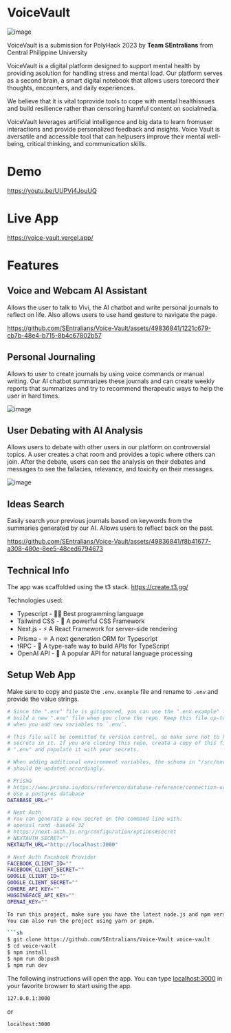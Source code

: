 # VoiceVault

![image](https://github.com/SEntralians/Voice-Vault/assets/49836841/ccca203e-1c97-4697-95c6-3a1bd4c1dbbe)


VoiceVault is a submission for PolyHack 2023 by **Team SEntralians** from Central Philippine University

VoiceVault is a digital platform designed to support mental health by providing asolution for handling stress and mental load. Our platform serves as a second brain, a smart digital notebook that allows users torecord their thoughts, encounters, and daily experiences.

We believe that it is vital toprovide tools to cope with mental healthissues and build resilience rather than censoring harmful content on socialmedia.

VoiceVault leverages artificial intelligence and big data to learn fromuser interactions and provide personalized feedback and insights. Voice Vault is aversatile and accessible tool that can helpusers improve their mental well-being, critical thinking, and communication skills.

# Demo
https://youtu.be/UUPVj4JouUQ

# Live App
https://voice-vault.vercel.app/

# Features

## Voice and Webcam AI Assistant

Allows the user to talk to Vivi, the AI chatbot and write personal journals to reflect on life. Also allows users to use hand gesture to navigate the page.

https://github.com/SEntralians/Voice-Vault/assets/49836841/1221c679-cb7b-48e4-b715-8b4c67802b57


## Personal Journaling

Allows to user to create journals by using voice commands or manual writing. Our AI chatbot summarizes these journals and can create weekly reports that summarizes and try to recommend therapeutic ways to help the user in hard times.

![image](https://github.com/SEntralians/Voice-Vault/assets/49836841/27af262c-19be-44b9-81e7-80ceed2c361f)


## User Debating with AI Analysis

Allows users to debate with other users in our platform on controversial topics. A user creates a chat room and provides a topic where others can join. After the debate, users can see the analysis on their debates and messages to see the fallacies, relevance, and toxicity on their messages. 

![image](https://github.com/SEntralians/Voice-Vault/assets/49836841/7d5de344-0dea-406b-9068-9a091348bb49)


## Ideas Search

Easily search your previous journals based on keywords from the summaries generated by our AI. Allows users to reflect back on the past. 


https://github.com/SEntralians/Voice-Vault/assets/49836841/f8b41677-a308-480e-8ee5-48ced6794673


## Technical Info

The app was scaffolded using the t3 stack. https://create.t3.gg/

Technologies used:

- Typescript - 👨‍💻 Best programming language
- Tailwind CSS - 💅 A powerful CSS Framework
- Next.js - ⚡ A React Framework for server-side rendering
- Prisma - ⚛️ A next generation ORM for Typescript
- tRPC - 💨 A type-safe way to build APIs for TypeScript
- OpenAI API - 🤖 A popular API for natural language processing

## Setup Web App

Make sure to copy and paste the `.env.example` file and rename to `.env` and provide the value strings.

```sh
# Since the ".env" file is gitignored, you can use the ".env.example" file to
# build a new ".env" file when you clone the repo. Keep this file up-to-date
# when you add new variables to `.env`.

# This file will be committed to version control, so make sure not to have any
# secrets in it. If you are cloning this repo, create a copy of this file named
# ".env" and populate it with your secrets.

# When adding additional environment variables, the schema in "/src/env.mjs"
# should be updated accordingly.

# Prisma
# https://www.prisma.io/docs/reference/database-reference/connection-urls#env
# Use a postgres database
DATABASE_URL=""

# Next Auth
# You can generate a new secret on the command line with:
# openssl rand -base64 32
# https://next-auth.js.org/configuration/options#secret
# NEXTAUTH_SECRET=""
NEXTAUTH_URL="http://localhost:3000"

# Next Auth Facebook Provider
FACEBOOK_CLIENT_ID=""
FACEBOOK_CLIENT_SECRET=""
GOOGLE_CLIENT_ID=""
GOOGLE_CLIENT_SECRET=""
COHERE_API_KEY=""
HUGGINGFACE_API_KEY=""
OPENAI_KEY=""

To run this project, make sure you have the latest node.js and npm version installed.
You can also run the project using yarn or pnpm.

```sh
$ git clone https://github.com/SEntralians/Voice-Vault voice-vault
$ cd voice-vault
$ npm install
$ npm run db:push
$ npm run dev
```

The following instructions will open the app. You can type [localhost:3000](localhost.3000) in your favorite browser to start using the app.

```sh
127.0.0.1:3000
```

or

```sh
localhost:3000
```
